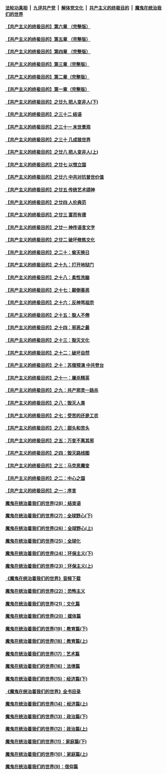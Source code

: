 ####  [法轮功真相](../../../../basic/blob/master/README.md?t=03241130) &nbsp;|&nbsp; [九评共产党](../../../../9ping.md/blob/master/README.md?t=03241130) &nbsp;|&nbsp; [解体党文化](../../../../jtdwh.md/blob/master/README.md?t=03241130)  &nbsp;|&nbsp; [共产主义的终极目的](../../../../gczydzjmd.md/blob/master/README.md?t=03241130) &nbsp;|&nbsp; [魔鬼在统治我们的世界](../../../../mgztzwmdsj.md/blob/master/README.md?t=03241130) 

#### [【共产主义的终极目的】第六章 （完整版）](../pages/nsc422/n11428913.md?t=03241130) 

#### [【共产主义的终极目的】第五章 （完整版）](../pages/nsc422/n11428912.md?t=03241130) 

#### [【共产主义的终极目的】第四章 （完整版）](../pages/nsc422/n11428907.md?t=03241130) 

#### [【共产主义的终极目的】第三章（完整版）](../pages/nsc422/n11428848.md?t=03241130) 

#### [【共产主义的终极目的】第二章（完整版）](../pages/nsc422/n11428831.md?t=03241130) 

#### [【共产主义的终极目的】第一章（完整版）](../pages/nsc422/n11417651.md?t=03241130) 

#### [【共产主义的终极目的】之廿九 把人变非人(下)](../pages/nsc422/n11344140.md?t=03241130) 

#### [【共产主义的终极目的】之三十二 结语](../pages/nsc422/n11360535.md?t=03241130) 

#### [【共产主义的终极目的】之三十一 末世景观](../pages/nsc422/n11351129.md?t=03241130) 

#### [【共产主义的终极目的】之三十 几成狼世界](../pages/nsc422/n11348280.md?t=03241130) 

#### [【共产主义的终极目的】之廿八 把人变非人(上)](../pages/nsc422/n11340492.md?t=03241130) 

#### [【共产主义的终极目的】之廿七 以恨立国](../pages/nsc422/n11336944.md?t=03241130) 

#### [【共产主义的终极目的】之廿六 中共对抗普世价值](../pages/nsc422/n11324785.md?t=03241130) 

#### [【共产主义的终极目的】之廿五 传统艺术颂神](../pages/nsc422/n11296396.md?t=03241130) 

#### [【共产主义的终极目的】之廿四 人伦典范](../pages/nsc422/n11296397.md?t=03241130) 

#### [【共产主义的终极目的】之廿三 富而有德](../pages/nsc422/n11283598.md?t=03241130) 

#### [【共产主义的终极目的】之廿一 神传语言文字](../pages/nsc422/n11263265.md?t=03241130) 

#### [【共产主义的终极目的】之廿二 破坏修炼文化](../pages/nsc422/n11245728.md?t=03241130) 

#### [【共产主义的终极目的】之二十：偷天换日](../pages/nsc422/n11238846.md?t=03241130) 

#### [【共产主义的终极目的】之十九：打开地狱门](../pages/nsc422/n11206376.md?t=03241130) 

#### [【共产主义的终极目的】之十八：柔性洗脑](../pages/nsc422/n11199994.md?t=03241130) 

#### [【共产主义的终极目的】之十七：颠倒善恶](../pages/nsc422/n11179782.md?t=03241130) 

#### [【共产主义的终极目的】之十六：反神骂祖宗](../pages/nsc422/n11166798.md?t=03241130) 

#### [【共产主义的终极目的】之十五：毁人不倦](../pages/nsc422/n11166792.md?t=03241130) 

#### [【共产主义的终极目的】之十四：邪恶之最](../pages/nsc422/n11150249.md?t=03241130) 

#### [【共产主义的终极目的】之十三：毁灭文化](../pages/nsc422/n11135227.md?t=03241130) 

#### [【共产主义的终极目的】之十二：破坏自然](../pages/nsc422/n11135214.md?t=03241130) 

#### [【共产主义的终极目的】之十：苏俄预演 中共登台](../pages/nsc422/n11118424.md?t=03241130) 

#### [【共产主义的终极目的】之十一：屠杀精英](../pages/nsc422/n11118442.md?t=03241130) 

#### [【共产主义的终极目的】之九：共产邪灵一路杀](../pages/nsc422/n11114139.md?t=03241130) 

#### [【共产主义的终极目的】之八：毁灭人类](../pages/nsc422/n11108503.md?t=03241130) 

#### [【共产主义的终极目的】之七：受苦的还是工农](../pages/nsc422/n11101809.md?t=03241130) 

#### [【共产主义的终极目的】之六：甜头和苦头](../pages/nsc422/n11096971.md?t=03241130) 

#### [【共产主义的终极目的】之五：万变不离其邪](../pages/nsc422/n11091285.md?t=03241130) 

#### [【共产主义的终极目的】之四：毁灭路线图](../pages/nsc422/n11086284.md?t=03241130) 

#### [【共产主义的终极目的】之三：马克思魔变](../pages/nsc422/n11061941.md?t=03241130) 

#### [【共产主义的终极目的】之二：中心之国](../pages/nsc422/n11047728.md?t=03241130) 

#### [【共产主义的终极目的】之一：序言](../pages/nsc422/n11086077.md?t=03241130) 

#### [魔鬼在统治着我们的世界(28)：结束语](../pages/nsc422/n10936246.md?t=03241130) 

#### [魔鬼在统治着我们的世界(27)：全球野心(下)](../pages/nsc422/n10928319.md?t=03241130) 

#### [魔鬼在统治着我们的世界(26)：全球野心(上)](../pages/nsc422/n10900318.md?t=03241130) 

#### [魔鬼在统治着我们的世界(25)：全球化](../pages/nsc422/n10788205.md?t=03241130) 

#### [魔鬼在统治着我们的世界(24)：环保主义(下)](../pages/nsc422/n10695307.md?t=03241130) 

#### [魔鬼在统治着我们的世界(23)：环保主义(上)](../pages/nsc422/n10688613.md?t=03241130) 

#### [《魔鬼在统治着我们的世界》音频下载](../pages/nsc422/n10635553.md?t=03241130) 

#### [魔鬼在统治着我们的世界(22)：恐怖主义](../pages/nsc422/n10614727.md?t=03241130) 

#### [魔鬼在统治着我们的世界(21)：文化篇](../pages/nsc422/n10597706.md?t=03241130) 

#### [魔鬼在统治着我们的世界(20)：媒体篇](../pages/nsc422/n10586579.md?t=03241130) 

#### [魔鬼在统治着我们的世界(19)：教育篇(下)](../pages/nsc422/n10564808.md?t=03241130) 

#### [魔鬼在统治着我们的世界(18)：教育篇(上)](../pages/nsc422/n10526970.md?t=03241130) 

#### [魔鬼在统治着我们的世界(17)：艺术篇](../pages/nsc422/n10499093.md?t=03241130) 

#### [魔鬼在统治着我们的世界(16)：法律篇](../pages/nsc422/n10485969.md?t=03241130) 

#### [魔鬼在统治着我们的世界(15)：经济篇(下)](../pages/nsc422/n10469975.md?t=03241130) 

#### [《魔鬼在统治着我们的世界》全书目录](../pages/nsc422/n10464261.md?t=03241130) 

#### [魔鬼在统治着我们的世界(14)：经济篇(上)](../pages/nsc422/n10457370.md?t=03241130) 

#### [魔鬼在统治着我们的世界(13)：政治篇(下)](../pages/nsc422/n10448270.md?t=03241130) 

#### [魔鬼在统治着我们的世界(12)：政治篇(上)](../pages/nsc422/n10444576.md?t=03241130) 

#### [魔鬼在统治着我们的世界(11)：家庭篇(下)](../pages/nsc422/n10440961.md?t=03241130) 

#### [魔鬼在统治着我们的世界(10)：家庭篇(上)](../pages/nsc422/n10435448.md?t=03241130) 

#### [魔鬼在统治着我们的世界(9)：信仰篇](../pages/nsc422/n10432159.md?t=03241130) 

